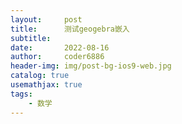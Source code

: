 ```yaml
---
layout:     post
title:      测试geogebra嵌入
subtitle:   
date:       2022-08-16
author:     coder6886
header-img: img/post-bg-ios9-web.jpg
catalog: true
usemathjax: true
tags:
    - 数学
---
```

<meta name=viewport content="width=device-width,initial-scale=1">  
<meta charset="utf-8"/>

<div id="ggb-element">
    <script src="https://www.geogebra.org/apps/deployggb.js">
        var params = {"appName": "graphing", "width": 800, "height": 600, "showToolBar": false, "showAlgebraInput": false, "showMenuBar": false };
        var applet = new GGBApplet(params, true);
        window.addEventListener("load", function() { 
            applet.inject('ggb-element');
        });
    </script>
</div> 
